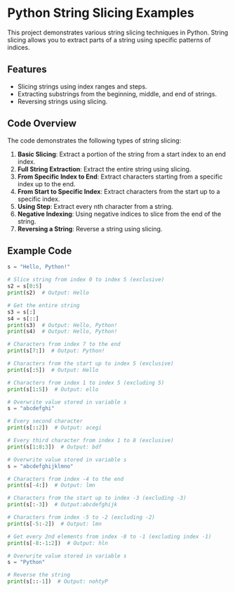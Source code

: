 # Python String Slicing Examples

This project demonstrates various string slicing techniques in Python. String slicing allows you to extract parts of a string using specific patterns of indices. 

## Features
- Slicing strings using index ranges and steps.
- Extracting substrings from the beginning, middle, and end of strings.
- Reversing strings using slicing.

## Code Overview

The code demonstrates the following types of string slicing:
1. **Basic Slicing**: Extract a portion of the string from a start index to an end index.
2. **Full String Extraction**: Extract the entire string using slicing.
3. **From Specific Index to End**: Extract characters starting from a specific index up to the end.
4. **From Start to Specific Index**: Extract characters from the start up to a specific index.
5. **Using Step**: Extract every nth character from a string.
6. **Negative Indexing**: Using negative indices to slice from the end of the string.
7. **Reversing a String**: Reverse a string using slicing.

## Example Code

```python
s = "Hello, Python!"

# Slice string from index 0 to index 5 (exclusive)
s2 = s[0:5]
print(s2)  # Output: Hello

# Get the entire string
s3 = s[:]
s4 = s[::]
print(s3)  # Output: Hello, Python!
print(s4)  # Output: Hello, Python!

# Characters from index 7 to the end
print(s[7:])  # Output: Python!

# Characters from the start up to index 5 (exclusive)
print(s[:5])  # Output: Hello

# Characters from index 1 to index 5 (excluding 5)
print(s[1:5])  # Output: ello

# Overwrite value stored in variable s
s = "abcdefghi"

# Every second character
print(s[::2])  # Output: acegi

# Every third character from index 1 to 8 (exclusive)
print(s[1:8:3])  # Output: bdf

# Overwrite value stored in variable s
s = "abcdefghijklmno"

# Characters from index -4 to the end
print(s[-4:])  # Output: lmn

# Characters from the start up to index -3 (excluding -3)
print(s[:-3])  # Output:abcdefghijk

# Characters from index -5 to -2 (excluding -2)
print(s[-5:-2])  # Output: lmn

# Get every 2nd elements from index -8 to -1 (excluding index -1)
print(s[-8:-1:2])  # Output: hln

# Overwrite value stored in variable s
s = "Python"

# Reverse the string
print(s[::-1])  # Output: nohtyP